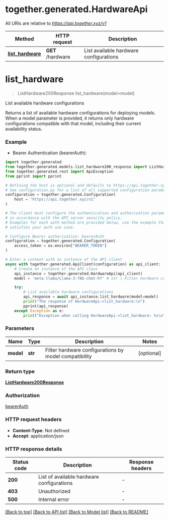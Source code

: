 # together.generated.HardwareApi

All URIs are relative to *https://api.together.xyz/v1*

Method | HTTP request | Description
------------- | ------------- | -------------
[**list_hardware**](HardwareApi.md#list_hardware) | **GET** /hardware | List available hardware configurations


# **list_hardware**
> ListHardware200Response list_hardware(model=model)

List available hardware configurations

Returns a list of available hardware configurations for deploying models. When a model parameter is provided, it returns only hardware configurations compatible with that model, including their current availability status.

### Example

* Bearer Authentication (bearerAuth):

```python
import together.generated
from together.generated.models.list_hardware200_response import ListHardware200Response
from together.generated.rest import ApiException
from pprint import pprint

# Defining the host is optional and defaults to https://api.together.xyz/v1
# See configuration.py for a list of all supported configuration parameters.
configuration = together.generated.Configuration(
    host = "https://api.together.xyz/v1"
)

# The client must configure the authentication and authorization parameters
# in accordance with the API server security policy.
# Examples for each auth method are provided below, use the example that
# satisfies your auth use case.

# Configure Bearer authorization: bearerAuth
configuration = together.generated.Configuration(
    access_token = os.environ["BEARER_TOKEN"]
)

# Enter a context with an instance of the API client
async with together.generated.ApiClient(configuration) as api_client:
    # Create an instance of the API class
    api_instance = together.generated.HardwareApi(api_client)
    model = 'meta-llama/Llama-3-70b-chat-hf' # str | Filter hardware configurations by model compatibility (optional)

    try:
        # List available hardware configurations
        api_response = await api_instance.list_hardware(model=model)
        print("The response of HardwareApi->list_hardware:\n")
        pprint(api_response)
    except Exception as e:
        print("Exception when calling HardwareApi->list_hardware: %s\n" % e)
```



### Parameters


Name | Type | Description  | Notes
------------- | ------------- | ------------- | -------------
 **model** | **str**| Filter hardware configurations by model compatibility | [optional]

### Return type

[**ListHardware200Response**](ListHardware200Response.md)

### Authorization

[bearerAuth](../README.md#bearerAuth)

### HTTP request headers

 - **Content-Type**: Not defined
 - **Accept**: application/json

### HTTP response details

| Status code | Description | Response headers |
|-------------|-------------|------------------|
**200** | List of available hardware configurations |  -  |
**403** | Unauthorized |  -  |
**500** | Internal error |  -  |

[[Back to top]](#) [[Back to API list]](../README.md#documentation-for-api-endpoints) [[Back to Model list]](../README.md#documentation-for-models) [[Back to README]](../README.md)
